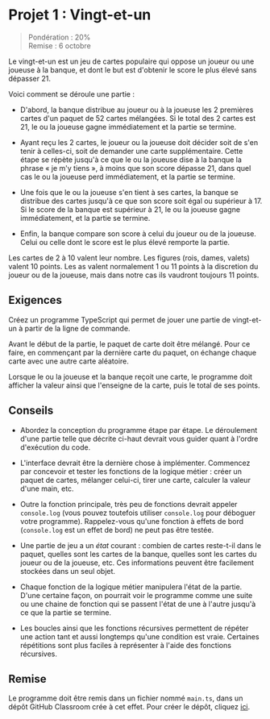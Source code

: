 # Projet 1 : Vingt-et-un

> Pondération : 20% \
> Remise : 6 octobre

Le vingt-et-un est un jeu de cartes populaire qui oppose un joueur ou une
joueuse à la banque, et dont le but est d'obtenir le score le plus élevé
sans dépasser 21.

Voici comment se déroule une partie :

-   D'abord, la banque distribue au joueur ou à la joueuse les 2
    premières cartes d'un paquet de 52 cartes mélangées. Si le total des
    2 cartes est 21, le ou la joueuse gagne immédiatement et la partie
    se termine.

-   Ayant reçu les 2 cartes, le joueur ou la joueuse doit décider soit
    de s'en tenir à celles-ci, soit de demander une carte
    supplémentaire. Cette étape se répète jusqu'à ce que le ou la
    joueuse dise à la banque la phrase « je m'y tiens », à moins que son
    score dépasse 21, dans quel cas le ou la joueuse perd immédiatement,
    et la partie se termine.

-   Une fois que le ou la joueuse s'en tient à ses cartes, la banque se
    distribue des cartes jusqu'à ce que son score soit égal ou supérieur
    à 17. Si le score de la banque est supérieur à 21, le ou la joueuse
    gagne immédiatement, et la partie se termine.

-   Enfin, la banque compare son score à celui du joueur ou de la
    joueuse. Celui ou celle dont le score est le plus élevé remporte la
    partie.

Les cartes de 2 à 10 valent leur nombre. Les figures (rois, dames,
valets) valent 10 points. Les as valent normalement 1 ou 11 points à la
discretion du joueur ou de la joueuse, mais dans notre cas ils vaudront
toujours 11 points.

## Exigences

Créez un programme TypeScript qui permet de jouer une partie de
vingt-et-un à partir de la ligne de commande. 

Avant le début de la partie, le paquet de carte doit être mélangé. Pour
ce faire, en commençant par la dernière carte du paquet, on échange
chaque carte avec une autre carte aléatoire.

Lorsque le ou la joueuse et la banque reçoit une carte, le programme
doit afficher la valeur ainsi que l'enseigne de la carte, puis le total
de ses points.

## Conseils

-   Abordez la conception du programme étape par étape. Le déroulement
    d'une partie telle que décrite ci-haut devrait vous guider quant à
    l'ordre d'exécution du code.

-   L'interface devrait être la dernière chose à implémenter. Commencez
    par concevoir et tester les fonctions de la logique métier : créer
    un paquet de cartes, mélanger celui-ci, tirer une carte, calculer la
    valeur d'une main, etc.

-   Outre la fonction principale, très peu de fonctions devrait appeler
    `console.log` (vous pouvez toutefois utiliser `console.log` pour
    déboguer votre programme). Rappelez-vous qu'une fonction à effets de
    bord (`console.log` est un effet de bord) ne peut pas être testée.

-   Une partie de jeu a un *état* courant : combien de cartes reste-t-il
    dans le paquet, quelles sont les cartes de la banque, quelles sont
    les cartes du joueur ou de la joueuse, etc. Ces informations peuvent
    être facilement stockées dans un seul objet. 

-   Chaque fonction de la logique métier manipulera l'état de la partie.
    D'une certaine façon, on pourrait voir le programme comme une suite
    ou une chaine de fonction qui se passent l'état de une à l'autre
    jusqu'à ce que la partie se termine.

-   Les boucles ainsi que les fonctions récursives permettent de répéter
    une action tant et aussi longtemps qu'une condition est vraie.
    Certaines répétitions sont plus faciles à représenter à l'aide des
    fonctions récursives.

## Remise

Le programme doit être remis dans un fichier nommé `main.ts`, dans un
dépôt GitHub Classroom crée à cet effet. Pour créer le dépôt, cliquez
[ici][GitHub Classroom].

[GitHub Classroom]: https://classroom.github.com/a/YV17rlbL
